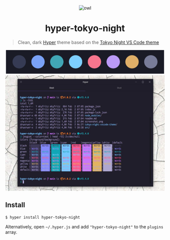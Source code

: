 <div align="center">
  <img height="100" width="100" alt="owl" src="https://raw.githubusercontent.com/enkia/tokyo-night-vscode-theme/5fb871e8fc8ff8425f02b7af46e2aed383359de2/icon.svg" />
  <h1>hyper-tokyo-night</h1>
</div>

> Clean, dark [Hyper](https://hyper.is/) theme based on the [Tokyo Night VS Code theme](https://github.com/enkia/tokyo-night-vscode-theme)

![](palette.png)
![](screenshot.jpg)

## Install

```
$ hyper install hyper-tokyo-night
```

Alternatively, open `~/.hyper.js` and add `"hyper-tokyo-night"` to the `plugins` array.
